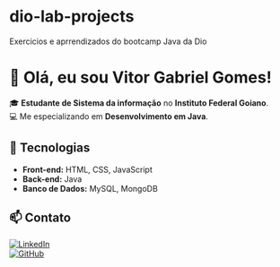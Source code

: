 # dio-lab-projects
 Exercicios e aprrendizados do bootcamp Java da Dio

# 👋 Olá, eu sou Vitor Gabriel Gomes!

🎓 **Estudante de Sistema da informação** no **Instituto Federal Goiano**.  
💻 Me especializando em **Desenvolvimento em Java**.

## 🚀 Tecnologias  
- **Front-end:** HTML, CSS, JavaScript
- **Back-end:** Java  
- **Banco de Dados:** MySQL, MongoDB  

## 📫 Contato  
[![LinkedIn](https://img.shields.io/badge/LinkedIn-000?style=for-the-badge&logo=linkedin&logoColor=0A66C2)]()  
[![GitHub](https://img.shields.io/badge/GitHub-000?style=for-the-badge&logo=github&logoColor=white)]()  